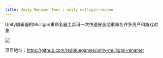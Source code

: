 ```yaml
---
title: Unity Renamer Tool : unity-mulligan-renamer
---
```


Unity编辑器的Mulligan重命名器工具可一次快速安全地重命名许多资产和游戏对象

![](https://github.com/redbluegames/unity-bulk-rename/blob/master/ReadMeImages/mulligan-renamer-overview.gif)

项目地址：https://github.com/redbluegames/unity-mulligan-renamer